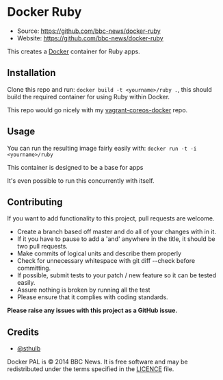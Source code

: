 # Docker Ruby

 * Source: https://github.com/bbc-news/docker-ruby
 * Website: https://github.com/bbc-news/docker-ruby

This creates a [Docker](http://docker.io) container for Ruby apps.


## Installation

Clone this repo and run: `docker build -t <yourname>/ruby .`, this should build
the required container for using Ruby within Docker.

This repo would go nicely with my
[vagrant-coreos-docker](https://github.com/sthulb/vagrant-coreos-docker) repo.


## Usage

You can run the resulting image fairly easily with: `docker run -t -i <yourname>/ruby`

This container is designed to be a base for apps

It's even possible to run this concurrently with itself.


## Contributing

If you want to add functionality to this project, pull requests are welcome.

 * Create a branch based off master and do all of your changes with in it.
 * If it you have to pause to add a 'and' anywhere in the title, it should be two pull requests.
 * Make commits of logical units and describe them properly
 * Check for unnecessary whitespace with git diff --check before committing.
 * If possible, submit tests to your patch / new feature so it can be tested easily.
 * Assure nothing is broken by running all the test
 * Please ensure that it complies with coding standards.

**Please raise any issues with this project as a GitHub issue.**


## Credits

 * [@sthulb](https://twitter.com/sthulb)

Docker PAL is © 2014 BBC News. It is free software and may be redistributed under the terms
specified in the
[LICENCE](https://github.com/bbc-news/docker-ruby/tree/master/LICENCE) file.
